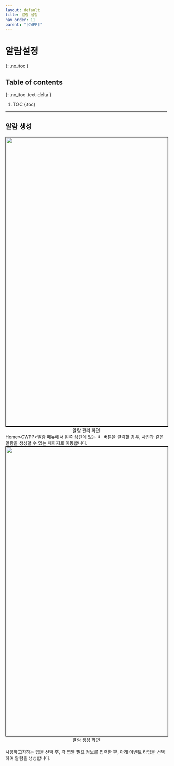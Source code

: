```yaml
---
layout: default
title: 알람 설정
nav_order: 11
parent: "[CWPP]"
---
```


# 알람설정
{: .no_toc }
<br>

## Table of contents
{: .no_toc .text-delta }

1. TOC
{:toc}

---

## 알람 생성

<center>
    <img
        src="../../../../assets/images/cwpp/알람설정1.png"
        width="1600"
        height="900"
        style="border: 2px solid black;"
    />
    <figcaption>알람 관리 화면</figcaption>
</center>
Home>CWPP>알람 메뉴에서 왼쪽 상단에 있는 <img src="../../../../assets/images/button/생성버튼.png" alt="description" style="vertical-align:middle width:15px; height:15px;"> 버튼을 클릭할 경우, 사진과 같은 알람을 생성할 수 있는 페이지로 이동합니다.
<br>
<center>
    <img
        src="../../../../assets/images/cwpp/알람설정2.png"
        width="1600"
        height="900"
        style="border: 2px solid black;"
    />
    <figcaption>알람 생성 화면</figcaption>
</center>
<br>
사용하고자하는 앱을 선택 후, 각 앱별 필요 정보를 입력한 후, 아래 이벤트 타입을 선택하여 알람을 생성합니다.
